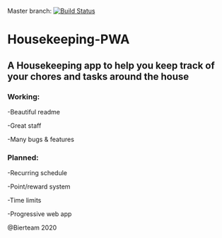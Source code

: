 Master branch: [![Build Status](https://travis-ci.com/bierteam/housekeeping-pwa.svg?branch=master)](https://travis-ci.com/bierteam/housekeeping-pwa)
# Housekeeping-PWA
## A Housekeeping app to help you keep track of your chores and tasks around the house
### Working:
-Beautiful readme

-Great staff

-Many bugs & features


### Planned:

-Recurring schedule

-Point/reward system

-Time limits

-Progressive web app









@Bierteam 2020

